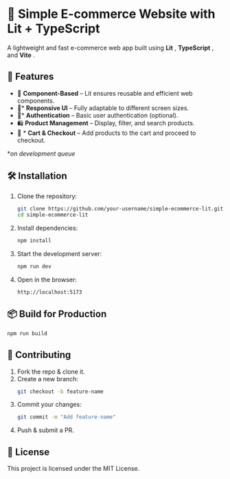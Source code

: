# 🛒 Simple E-commerce Website with Lit + TypeScript

A lightweight and fast e-commerce web app built using  **Lit** ,  **TypeScript** , and  **Vite** .

## 🚀 Features

* 🎨 **Component-Based** – Lit ensures reusable and efficient web components.
* 📱* **Responsive UI** – Fully adaptable to different screen sizes.
* 🔐* **Authentication** – Basic user authentication (optional).
* 🛍️ **Product Management** – Display, filter, and search products.
* 🛒 * **Cart & Checkout** – Add products to the cart and proceed to checkout.

**on development queue*

## 🛠 Installation

1. Clone the repository:
   ```sh
   git clone https://github.com/your-username/simple-ecommerce-lit.git
   cd simple-ecommerce-lit
   ```
2. Install dependencies:
   ```sh
   npm install
   ```
3. Start the development server:
   ```sh
   npm run dev
   ```
4. Open in the browser:
   ```
   http://localhost:5173
   ```

## 📦 Build for Production

```sh
npm run build
```

## 🤝 Contributing

1. Fork the repo & clone it.
2. Create a new branch:
   ```sh
   git checkout -b feature-name
   ```
3. Commit your changes:
   ```sh
   git commit -m "Add feature-name"
   ```
4. Push & submit a PR.

## 📜 License

This project is licensed under the MIT License.
